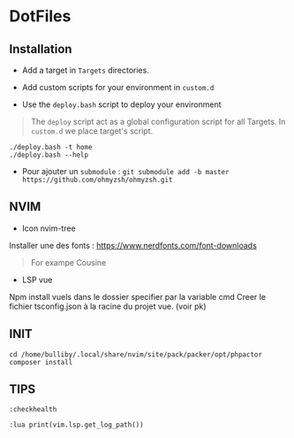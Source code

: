# DotFiles

## Installation

- Add a target in `Targets` directories.
- Add custom scripts for your environment in `custom.d`

- Use the `deploy.bash` script to deploy your environment

> The `deploy` script act as a global configuration script for all Targets. In `custom.d` we place target's script. 

```shell
./deploy.bash -t home
./deploy.bash --help
```

* Pour ajouter un `submodule` : `git submodule add -b master https://github.com/ohmyzsh/ohmyzsh.git`

## NVIM

* Icon nvim-tree 

Installer une des fonts : https://www.nerdfonts.com/font-downloads

> For exampe Cousine

* LSP vue

Npm install vuels dans le dossier specifier par la variable cmd
Creer le fichier tsconfig.json à la racine du projet vue. (voir pk)

## INIT

```shell
cd /home/bulliby/.local/share/nvim/site/pack/packer/opt/phpactor
composer install
```

## TIPS

```vim
:checkhealth
```

```vim
:lua print(vim.lsp.get_log_path())
```
